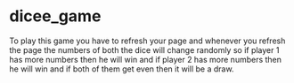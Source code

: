 # dicee_game

To play this game you have to refresh your page and whenever you refresh the page the numbers of both the dice will change randomly so if player 1 has more numbers then he will win and if player 2 has more numbers then he will win and if both of them get even then it will be a draw.